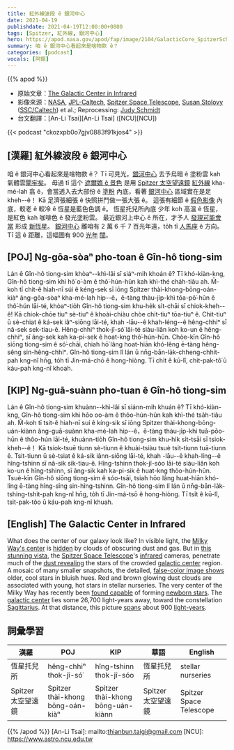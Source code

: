 ```yaml
---
title: 紅外線波段 ê 銀河中心
date: 2021-04-19
publishdate: 2021-04-19T12:00:00+0800
tags: [Spitzer, 紅外線, 銀河中心]
hero: https://apod.nasa.gov/apod/fap/image/2104/GalacticCore_SpitzerSchmidt_6143.jpg
summary: 咱 ê 銀河中心看起來是啥物款 ê？
categories: [podcast]
vocals: [阿錕]
---
```


{{% apod %}}

- 原始文章：[The Galactic Center in Infrared](https://apod.nasa.gov/apod/ap210419.html)
- 影像來源：[NASA](https://www.nasa.gov/), [JPL-Caltech](https://www.jpl.nasa.gov/), [Spitzer Space Telescope](https://www.spitzer.caltech.edu/), [Susan Stolovy](https://www.elcamino.edu/faculty/sstolovy/) ([SSC/Caltech](http://ssc.spitzer.caltech.edu/)) et al.; Reprocessing: [Judy Schmidt](https://www.flickr.com/photos/geckzilla/)
- 台文翻譯：[An-Li Tsai][An-Li Tsai] ([NCU][NCU])

{{< podcast "ckozxpb0o7gjv0883f91kjos4" >}}

## [漢羅] 紅外線波段 ê 銀河中心

咱 ê 銀河中心看起來是啥物款 ê？
Tī 可見光，[銀河中心][Milky Way's center] 去予烏暗 ê 塗粉雲 kah 氣體雲[閘牢矣][hidden]。
毋過 tī 這个 [遮爾媠 ê 景色][this stunning vista] 是用 [Spitzer 太空望遠鏡][Spitzer Space Telescope] [紅外線][infrared] kha-mé-lah 翕 ê，會當透入去大部份 ê [塗粉][dust revealing] 內底，看著 [銀河中心][galactic center] 區域實在是足 kheh--ê！
Kā 足濟張細張 ê 快照拼鬥做一張大張 ê。
這張有細節 ê [假色影像][false-color image shows] 內底，較老 ê 較冷 ê 恆星是藍色色調 ê。
恆星托兒所內底 少年 koh 高溫 ê 恆星，是紅色 kah 咖啡色 ê 發光塗粉雲。
最近銀河上中心 ê 所在，才予人 [發現可能會當][found capable] 形成 [新恆星][newborn stars]。
[銀河中心][galactic center] 離咱有 2 萬 6 千 7 百光年遠，to̍h tī [人馬座][Sagittarius] ê 方向。
Tī 這 ê 距離，這幅圖有 900 [光年][light-years] [闊][spans]。

## [POJ] Ng-gōa-sòaⁿ pho-toan ê Gîn-hô tiong-sim

Lán ê Gîn-hô tiong-sim khòaⁿ--khì-lâi sī siáⁿ-mih khoán ê?
Tī khó-kiàn-kng, Gîn-hô tiong-sim khì hō͘ o͘-àm ê thô͘-hún-hûn kah khì-thé cha̍h-tiâu ah.
M̄-koh tī chit-ê hiah-nī súi ê kéng-sek sī iōng Spitzer thài-khong-bōng-oán-kiàⁿ âng-gōa-sòaⁿ kha-mé-lah hip--ê，ē-tàng thàu-ji̍p-khì tōa-pō͘-hūn ê thô͘-hún lāi-té, khòaⁿ-tio̍h Gîn-hô tiong-sim khu-he̍k si̍t-chāi sī chiok-kheh--ê!
Kā chiok-chōe tiuⁿ sè-tiuⁿ ê khoài-chiàu chòe chi̍t-tiuⁿ tōa-tiuⁿ ê.
Chit-tiuⁿ ū sè-chiat ê ká-sek iâⁿ-siōng lāi-té, khah -lāu--ê khah-léng--ê hêng-chhiⁿ sī nâ-sek sek-tiau-ê.
Hêng-chhiⁿ thok-jî-só͘ lāi-té siàu-liân koh ko-un ê hêng-chhiⁿ, sī âng-sek kah ka-pi-sek ê hoat-kng thô͘-hún-hûn.
Chòe-kīn Gîn-hô siōng tiong-sim ê só͘-chāi, chiah hō͘ lâng hoat-hiān khó-lêng ē-tàng hêng-sêng sin-hêng-chhiⁿ.
Gîn-hô tiong-sim lî lán ū nn̄g-bān-la̍k-chheng-chhit-pah kng-nî hn̄g, to̍h tī Jin-má-chō ê hong-hiòng.
Tī chi̍t ê kū-lî, chit-pak-tô͘ ū káu-pah kng-nî khoah.

## [KIP] Ng-guā-suànn pho-tuan ê Gîn-hô tiong-sim

Lán ê Gîn-hô tiong-sim khuànn--khì-lâi sī siánn-mih khuán ê?
Tī khó-kiàn-kng, Gîn-hô tiong-sim khì hōo  oo-àm ê thôo-hún-hûn kah khì-thé tsa̍h-tiâu ah.
M̄-koh tī tsit-ê hiah-nī suí ê kíng-sik sī iōng Spitzer thài-khong-bōng-uán-kiànn âng-guā-suànn kha-mé-lah hip--ê，ē-tàng thàu-ji̍p-khì tuā-pōo-hūn ê thôo-hún lāi-té, khuànn-tio̍h Gîn-hô tiong-sim khu-hi̍k si̍t-tsāi sī tsiok-kheh--ê！
Kā tsiok-tsuē tiunn sè-tiunn ê khuài-tsiàu tsuè tsi̍t-tiunn tuā-tiunn ê.
Tsit-tiunn ū sè-tsiat ê ká-sik iânn-siōng lāi-té, khah -lāu--ê khah-líng--ê hîng-tshinn sī nâ-sik sik-tiau-ê.
Hîng-tshinn thok-jî-sóo lāi-té siàu-liân koh ko-un ê hîng-tshinn, sī âng-sik kah ka-pi-sik ê huat-kng thôo-hún-hûn.
Tsuè-kīn Gîn-hô siōng tiong-sim ê sóo-tsāi, tsiah  hōo lâng huat-hiān khó-lîng ē-tàng hîng-sîng sin-hîng-tshinn.
Gîn-hô tiong-sim lî lán ū nn̄g-bān-la̍k-tshing-tshit-pah kng-nî hn̄g, to̍h tī Jin-má-tsō ê hong-hiòng.
Tī tsi̍t ê kū-lî, tsit-pak-tôo  ū káu-pah kng-nî khuah.

## [English] The Galactic Center in Infrared

What does the center of our galaxy look like? In visible light, the [Milky Way's center][Milky Way's center] is [hidden][hidden] by clouds of obscuring dust and gas. But in [this stunning vista][this stunning vista], the [Spitzer Space Telescope][Spitzer Space Telescope]'s [infrared][infrared] cameras, penetrate much of the [dust revealing][dust revealing] the stars of the crowded [galactic center][galactic center] region. A mosaic of many smaller snapshots, the detailed, [false-color image shows][false-color image shows] older, cool stars in bluish hues. Red and brown glowing dust clouds are associated with young, hot stars in stellar nurseries. The very center of the Milky Way has recently been [found capable][found capable] of forming [newborn stars][newborn stars]. The [galactic center][galactic center] lies some 26,700 light-years away, toward the constellation [Sagittarius][Sagittarius]. At that distance, this picture [spans][spans] about 900 [light-years][light-years].

## 詞彙學習

|漢羅|POJ|KIP|華語|English|
|-|-|-|-|-|
|恆星托兒所|hêng-chhiⁿ thok-jî-só͘|hîng-tshinn thok-jî-sóo|恆星托兒所|stellar nurseries|
|Spitzer 太空望遠鏡|Spitzer thài-khong bōng-oán-kiàⁿ|Spitzer thài-khong bōng-uán-kiànn|Spitzer 太空望遠鏡|Spitzer Space Telescope|

{{% /apod %}}
[An-Li Tsai]: mailto:thianbun.taigi@gmail.com
[NCU]: https://www.astro.ncu.edu.tw

[copyright]: https://apod.nasa.gov/apod/fap/lib/about_apod.html#srapply

[Milky Way's center]:https://apod.nasa.gov/apod/ap180729.html
[hidden]:https://apod.nasa.gov/apod/ap201122.html
[this stunning vista]:https://www.flickr.com/photos/geckzilla/50471506058/in/photostream/
[Spitzer Space Telescope]:https://www.spitzer.caltech.edu/mission/mission-overview
[infrared]:https://science.nasa.gov/ems/07_infraredwaves
[dust revealing]:https://www.youtube.com/watch?v=Z_SOytjGxlM
[galactic center]:https://en.wikipedia.org/wiki/Galactic_center
[false-color image shows]:https://www.jpl.nasa.gov/news/spitzer-captures-our-galaxys-bustling-center
[found capable]:https://www.spitzer.caltech.edu/news/ssc2009-13-baby-stars-finally-found-in-jumbled-galactic-center
[newborn stars]:http://www.universetoday.com/2009/06/10/astronomers-announce-first-newborn-stars-at-milky-ways-core/
[galactic center]:https://apod.nasa.gov/apod/ap051023.html
[Sagittarius]:http://hawastsoc.org/deepsky/sgr/index.html
[spans]:https://media.istockphoto.com/photos/big-stretch-picture-id175194979
[light-years]:https://spaceplace.nasa.gov/light-year/en/
